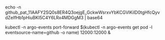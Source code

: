 echo -n 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 | base64

kubectl -n argo-events port-forward $(kubectl -n argo-events get pod -l eventsource-name=github -o name) 12000:12000 &